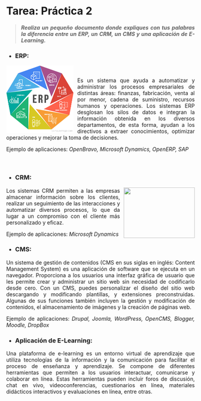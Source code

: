 # Tarea: Práctica 2

<div align='Justify'>

>***Realiza un pequeño documento donde expliques con tus palabras la diferencia entre un ERP, un CRM, un CMS y una aplicación de E-Learning.***

* ### ERP:

<img src='erp.webp' width='180px' height='180px' align='left'  style="margin-right:10px">
<br>

Es un sistema que ayuda a automatizar y administrar los procesos empresariales de distintas áreas: finanzas, fabricación, venta al por menor, cadena de suministro, recursos humanos y operaciones. Los sistemas ERP desglosan los silos de datos e integran la información obtenida en los diversos departamentos, de esta forma, ayudan a los directivos a extraer conocimientos, optimizar operaciones y mejorar la toma de decisiones.

Ejemplo de aplicaciones: *OpenBravo, Microsoft Dynamics,  OpenERP, SAP*
<br>
<br>
<br>

* ### CRM:

<img src='https://www.gestionyventa.com/wp-content/uploads/2023/03/crm2.png' width='190px' height='135px' align='right'  style="margin-left:10px">

Los sistemas CRM permiten a las empresas almacenar información sobre los clientes, realizar un seguimiento de las interacciones y automatizar diversos procesos, lo que da lugar a un compromiso con el cliente más personalizado y eficaz. 

Ejemplo de aplicaciones: *Microsoft Dynamics*
<br>

* ### CMS:

Un sistema de gestión de contenidos (CMS en sus siglas en inglés: Content Management System) es una aplicación de software que se ejecuta en un navegador. Proporciona a los usuarios una interfaz gráfica de usuario que les permite crear y administrar un sitio web sin necesidad de codificarlo desde cero. Con un CMS, puedes personalizar el diseño del sitio web descargando y modificando plantillas, y extensiones preconstruidas. Algunas de sus funciones también incluyen la gestión y modificación de contenidos, el almacenamiento de imágenes y la creación de páginas web.

Ejemplo de aplicaciones: *Drupal, Joomla, WordPress, OpenCMS, Blogger, Moodle, DropBox*
<br>

* ### Aplicación de E-Learning:

Una plataforma de e-learning es un entorno virtual de aprendizaje que utiliza tecnologías de la información y la comunicación para facilitar el proceso de enseñanza y aprendizaje. Se compone de diferentes herramientas que permiten a los usuarios interactuar, comunicarse y colaborar en línea. Estas herramientas pueden incluir foros de discusión, chat en vivo, videoconferencias, cuestionarios en línea, materiales didácticos interactivos y evaluaciones en línea, entre otras.

</div>